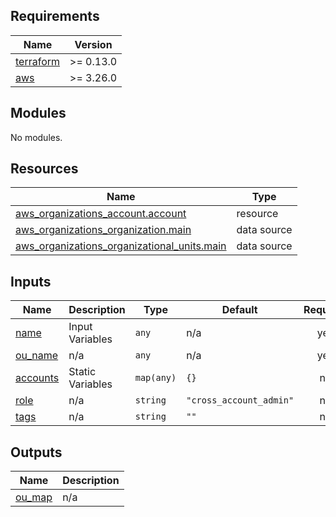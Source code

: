 <!-- BEGIN_TF_DOCS -->
## Requirements

| Name | Version |
|------|---------|
| <a name="requirement_terraform"></a> [terraform](#requirement\_terraform) | >= 0.13.0 |
| <a name="requirement_aws"></a> [aws](#requirement\_aws) | >= 3.26.0 |

## Modules

No modules.

## Resources

| Name | Type |
|------|------|
| [aws_organizations_account.account](https://registry.terraform.io/providers/hashicorp/aws/latest/docs/resources/organizations_account) | resource |
| [aws_organizations_organization.main](https://registry.terraform.io/providers/hashicorp/aws/latest/docs/data-sources/organizations_organization) | data source |
| [aws_organizations_organizational_units.main](https://registry.terraform.io/providers/hashicorp/aws/latest/docs/data-sources/organizations_organizational_units) | data source |

## Inputs

| Name | Description | Type | Default | Required |
|------|-------------|------|---------|:--------:|
| <a name="input_name"></a> [name](#input\_name) | Input Variables | `any` | n/a | yes |
| <a name="input_ou_name"></a> [ou\_name](#input\_ou\_name) | n/a | `any` | n/a | yes |
| <a name="input_accounts"></a> [accounts](#input\_accounts) | Static Variables | `map(any)` | `{}` | no |
| <a name="input_role"></a> [role](#input\_role) | n/a | `string` | `"cross_account_admin"` | no |
| <a name="input_tags"></a> [tags](#input\_tags) | n/a | `string` | `""` | no |

## Outputs

| Name | Description |
|------|-------------|
| <a name="output_ou_map"></a> [ou\_map](#output\_ou\_map) | n/a |
<!-- END_TF_DOCS -->